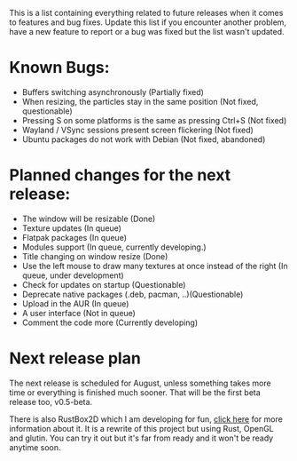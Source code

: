 This is a list containing everything related to future releases when it comes to features and bug fixes. Update this list if 
you encounter another problem, have a new feature to report or a bug was fixed but the list wasn't updated.
# Known Bugs:
- Buffers switching asynchronously (Partially fixed)
- When resizing, the particles stay in the same position (Not fixed, questionable)
- Pressing S on some platforms is the same as pressing Ctrl+S (Not fixed)
- Wayland / VSync sessions present screen flickering (Not fixed)
- Ubuntu packages do not work with Debian (Not fixed, abandoned)
# Planned changes for the next release:
- The window will be resizable (Done)
- Texture updates (In queue)
- Flatpak packages (In queue)
- Modules support  (In queue, currently developing.)
- Title changing on window resize (Done)
- Use the left mouse to draw many textures at once instead of the right (In queue, under development)
- Check for updates on startup (Questionable)
- Deprecate native packages (.deb, pacman, ..)(Questionable)
- Upload in the AUR (In queue)
- A user interface (Not in queue)
- Comment the code more (Currently developing)
# Next release plan
The next release is scheduled for August, unless something takes more time or everything is finished much sooner. That will be the first beta release too,
v0.5-beta.

There is also RustBox2D which I am developing for fun, [click here](https://github.com/AndroGR/RustBox2D/) for more information about it. It is a rewrite of this
project but using Rust, OpenGL and glutin. You can try it out but it's far from ready and it won't be ready anytime soon.
